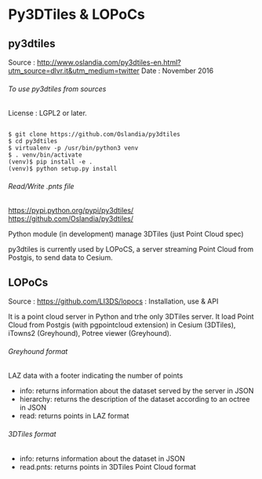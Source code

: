 # Py3DTiles & LOPoCs

## py3dtiles

Source : http://www.oslandia.com/py3dtiles-en.html?utm_source=dlvr.it&utm_medium=twitter
Date : November 2016

###### To use py3dtiles from sources

License : LGPL2 or later.

<code>
$ git clone https://github.com/Oslandia/py3dtiles
$ cd py3dtiles
$ virtualenv -p /usr/bin/python3 venv
$ . venv/bin/activate
(venv)$ pip install -e .
(venv)$ python setup.py install
</code>

###### Read/Write .pnts file

https://pypi.python.org/pypi/py3dtiles/
https://github.com/Oslandia/py3dtiles/

Python module (in development) manage 3DTiles (just Point Cloud spec)

py3dtiles is currently used by LOPoCS, a server streaming Point Cloud from Postgis, to send data to Cesium.

## LOPoCs

Source : https://github.com/LI3DS/lopocs : Installation, use & API

It is a point cloud server in Python and trhe only 3DTiles server.
It load Point Cloud from Postgis (with pgpointcloud extension) in Cesium (3DTiles), iTowns2 (Greyhound), Potree viewer (Greyhound).


###### Greyhound format 
LAZ data with a footer indicating the number of points
- info: returns information about the dataset served by the server in JSON
- hierarchy: returns the description of the dataset according to an octree in JSON
- read: returns points in LAZ format

###### 3DTiles format
- info: returns information about the dataset in JSON
- read.pnts: returns points in 3DTiles Point Cloud format
